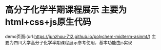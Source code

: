 # 高分子化学半期课程展示 主要为html+css+js原生代码
demo页面:(url:https://junzhou-712.github.io/polychem-midterm-asinmt/)
主要为四川大学高分子化学半期课程展示参考使用，基本功能由js实现
